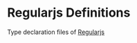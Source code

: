 # Regularjs Definitions

Type declaration files of [Regularjs](https://github.com/regularjs/regular)
